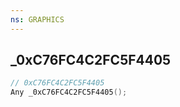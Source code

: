 ```yaml
---
ns: GRAPHICS
---
```

## _0xC76FC4C2FC5F4405

```c
// 0xC76FC4C2FC5F4405
Any _0xC76FC4C2FC5F4405();
```

